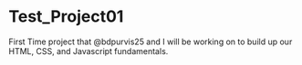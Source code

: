 # Test_Project01
First Time project that @bdpurvis25 and I will be working on to build up our HTML, CSS, and Javascript fundamentals.
